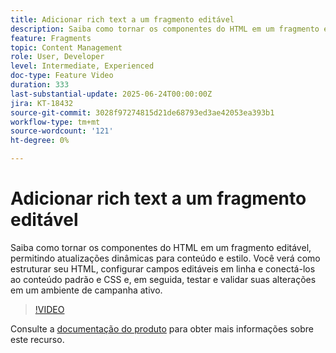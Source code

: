 ```yaml
---
title: Adicionar rich text a um fragmento editável
description: Saiba como tornar os componentes do HTML em um fragmento editável, permitindo atualizações dinâmicas para conteúdo e estilo. Você verá como estruturar seu HTML, configurar campos editáveis em linha e conectá-los ao conteúdo padrão e CSS e, em seguida, testar e validar suas alterações em um ambiente de campanha ativo.
feature: Fragments
topic: Content Management
role: User, Developer
level: Intermediate, Experienced
doc-type: Feature Video
duration: 333
last-substantial-update: 2025-06-24T00:00:00Z
jira: KT-18432
source-git-commit: 3028f97274815d21de68793ed3ae42053ea393b1
workflow-type: tm+mt
source-wordcount: '121'
ht-degree: 0%

---
```



# Adicionar rich text a um fragmento editável

Saiba como tornar os componentes do HTML em um fragmento editável, permitindo atualizações dinâmicas para conteúdo e estilo. Você verá como estruturar seu HTML, configurar campos editáveis em linha e conectá-los ao conteúdo padrão e CSS e, em seguida, testar e validar suas alterações em um ambiente de campanha ativo.

>[!VIDEO](https://video.tv.adobe.com/v/3464363/?learn=on&enablevpops)

Consulte a [documentação do produto](https://experienceleague.adobe.com/pt-br/docs/journey-optimizer/using/content-management/fragments/customizable-fragments) para obter mais informações sobre este recurso.
